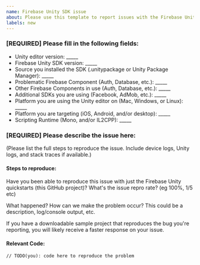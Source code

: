```yaml
---
name: Firebase Unity SDK issue
about: Please use this template to report issues with the Firebase Unity SDK.
labels: new
---
```


<!-- DO NOT DELETE
validate_template=true
template_path=.github/ISSUE_TEMPLATE/issue.md
-->

### [REQUIRED] Please fill in the following fields:

  * Unity editor version: _____
  * Firebase Unity SDK version: _____
  * Source you installed the SDK (.unitypackage or Unity Package Manager): _____
  * Problematic Firebase Component (Auth, Database, etc.): _____
  * Other Firebase Components in use (Auth, Database, etc.): _____
  * Additional SDKs you are using (Facebook, AdMob, etc.): _____
  * Platform you are using the Unity editor on (Mac, Windows, or Linux): _____
  * Platform you are targeting (iOS, Android, and/or desktop): _____
  * Scripting Runtime (Mono, and/or IL2CPP): _____

### [REQUIRED] Please describe the issue here:

(Please list the full steps to reproduce the issue. Include device logs, Unity logs, and stack traces if available.)

#### Steps to reproduce:

Have you been able to reproduce this issue with just the Firebase Unity quickstarts (this GitHub project)?
What's the issue repro rate? (eg 100%, 1/5 etc)

What happened? How can we make the problem occur?
This could be a description, log/console output, etc.

If you have a downloadable sample project that reproduces the bug you're reporting, you will
likely receive a faster response on your issue.

#### Relevant Code:

```
// TODO(you): code here to reproduce the problem
```
